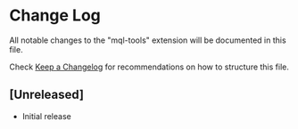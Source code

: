 # Change Log

All notable changes to the "mql-tools" extension will be documented in this file.

Check [Keep a Changelog](http://keepachangelog.com/) for recommendations on how to structure this file.

## [Unreleased]

- Initial release